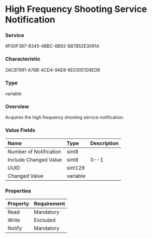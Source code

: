# High Frequency Shooting Service Notification

### Service

9F00F387-8345-4BBC-8B92-B87B52E3091A

### Characteristic

2AC97991-A78B-4CD4-9AE8-6E030E1D9EDB

### Type

variable

### Overview

Acquires the high frequency shooting service notification.

### Value Fields

| Name | Type | Description |
|:--|:--|:--|
| Number of Notification | sint8 | |
| Include Changed Value | sint8 | 0--1 |
| UUID | sint128 | |
| Changed Value | variable | |

### Properties

| Property | Requirement |
|:--|:--|
| Read | Mandatory |
| Write | Excluded |
| Notify | Mandatory |